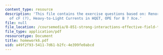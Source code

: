 ```yaml
---
content_type: resource
description: 'This file contains the exercise questions based on: Renormalization
  of cF (?), Heavy-to-Light Currents in HQET, OPE for B ? Xce.'
file: null
file_location: /coursemedia/8-851-strong-interactions-effective-field-theories-of-qcd-spring-2006/a49f2f9354117d61b2fc4e399fe0abcd_homework6.pdf
file_type: application/pdf
resourcetype: Document
title: homework6.pdf
uid: a49f2f93-5411-7d61-b2fc-4e399fe0abcd
---
```

